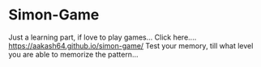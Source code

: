 # Simon-Game

Just a learning part, if love to play games...
Click here.... https://aakash64.github.io/simon-game/
Test your memory, till what level you are able to memorize the pattern...
